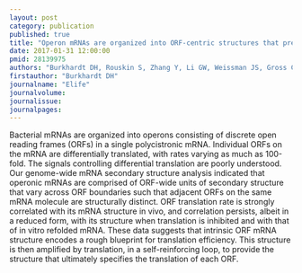 ```yaml
---
layout: post
category: publication
published: true
title: "Operon mRNAs are organized into ORF-centric structures that predict translation efficiency."
date: 2017-01-31 12:00:00
pmid: 28139975
authors: "Burkhardt DH, Rouskin S, Zhang Y, Li GW, Weissman JS, Gross CA"
firstauthor: "Burkhardt DH"
journalname: "Elife"
journalvolume: 
journalissue: 
journalpages: 
---
```


Bacterial mRNAs are organized into operons consisting of discrete open reading frames (ORFs) in a single polycistronic mRNA. Individual ORFs on the mRNA are differentially translated, with rates varying as much as 100-fold. The signals controlling differential translation are poorly understood. Our genome-wide mRNA secondary structure analysis indicated that operonic mRNAs are comprised of ORF-wide units of secondary structure that vary across ORF boundaries such that adjacent ORFs on the same mRNA molecule are structurally distinct. ORF translation rate is strongly correlated with its mRNA structure in vivo, and correlation persists, albeit in a reduced form, with its structure when translation is inhibited and with that of in vitro refolded mRNA. These data suggests that intrinsic ORF mRNA structure encodes a rough blueprint for translation efficiency. This structure is then amplified by translation, in a self-reinforcing loop, to provide the structure that ultimately specifies the translation of each ORF.

